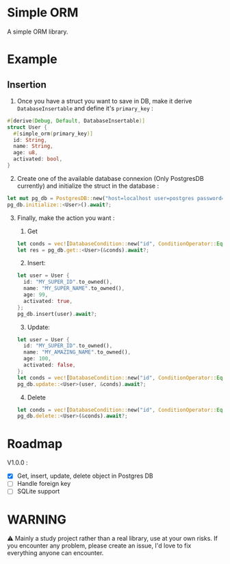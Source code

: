 # Simple ORM
A simple ORM library.

# Example
## Insertion
1) Once you have a struct you want to save in DB, make it derive `DatabaseInsertable` and define it's `primary_key` :
```rust
#[derive(Debug, Default, DatabaseInsertable)]
struct User {
  #[simple_orm(primary_key)]
  id: String,
  name: String,
  age: u8,
  activated: bool,
}
```
2) Create one of the available database connexion (Only PostgresDB currently) and initialize the struct in the database :
```rust
let mut pg_db = PostgresDB::new("host=localhost user=postgres password=postgres").await?;
pg_db.initialize::<User>().await?;
```
3) Finally, make the action you want :
   1) Get
   ```rust
   let conds = vec![DatabaseCondition::new("id", ConditionOperator::Eq, "MY_SUPER_ID")];
   let res = pg_db.get::<User>(&conds).await?;
   ``` 
   2) Insert:
   ```rust
   let user = User {
     id: "MY_SUPER_ID".to_owned(),
     name: "MY_SUPER_NAME".to_owned(),
     age: 99,
     activated: true,
   };
   pg_db.insert(user).await?;
   ```
   3) Update:
   ```rust
   let user = User {
     id: "MY_SUPER_ID".to_owned(),
     name: "MY_AMAZING_NAME".to_owned(),
     age: 100,
     activated: false,
   };
   let conds = vec![DatabaseCondition::new("id", ConditionOperator::Eq, "MY_SUPER_ID")];
   pg_db.update::<User>(user, &conds).await?;
   ```
  
   4) Delete
   ```rust
   let conds = vec![DatabaseCondition::new("id", ConditionOperator::Eq, "MY_SUPER_ID")];
   pg_db.delete::<User>(&conds).await?;
   ```
# Roadmap
V1.0.0 :
- [x] Get, insert, update, delete object in Postgres DB
- [ ] Handle foreign key
- [ ] SQLite support

# WARNING
⚠ Mainly a study project rather than a real library, use at your own risks. If you encounter any problem, please create an issue, I'd love to fix everything anyone can encounter.

